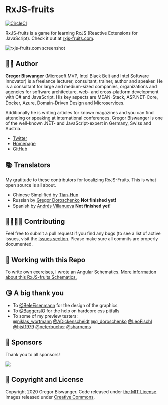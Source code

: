 
RxJS-fruits
=======
[![CircleCI](https://circleci.com/gh/GregorBiswanger/rxjs-fruits.svg?style=svg)](https://circleci.com/gh/GregorBiswanger/rxjs-fruits)

RxJS-fruits is a game for learning RxJS (Reactive Extensions for JavaScript). Check it out at [rxjs-fruits.com](https://www.rxjs-fruits.com).

![rxjs-fruits.com screenshot](https://github.com/GregorBiswanger/rxjs-fruits/raw/master/src/assets/images/thumbnail.jpg)

## 👨‍💻 Author

**Gregor Biswanger** (Microsoft MVP, Intel Black Belt and Intel Software Innovator) is a freelance lecturer, consultant, trainer, author and speaker. He is a consultant for large and medium-sized companies, organizations and agencies for software architecture, web- and cross-platform development with C# and JavaScript. His key aspects are MEAN-Stack, ASP.NET-Core, Docker, Azure, Domain-Driven Design and Microservices.

Additionally he is writing articles for known magazines and you can find attending or speaking at international conferences. Gregor Biswanger is one of the well-known .NET- and JavaScript-expert in Germany, Swiss and Austria. 

* [Twitter](https://twitter.com/BFreakout)
* [Homepage](http://about.me/gregor.biswanger)
* [GitHub](https://github.com/GregorBiswanger)

## 📚 Translators
My gratitude to these contributors for localizing RxJS-Fruits. This is what open source is all about.
* Chinese Simplified by [Tian-Hun](https://github.com/Tian-Hun)
* Russian by [Gregor Doroschenko](https://github.com/gregor-doroschenko) **Not finished yet!**
* Spanish by [Andrés Villanueva](https://github.com/Villanuevand) **Not finished yet!**


## 🙋‍♀️🙋‍♂ Contributing
Feel free to submit a pull request if you find any bugs (to see a list of active issues, visit the [Issues section](https://github.com/GregorBiswanger/rxjs-fruits/issues).
Please make sure all commits are properly documented.

## 🧪 Working with this Repo
To write own exercises, I wrote an Angular Schematics. [More information about this RxJS-fruits Schematics.](https://github.com/GregorBiswanger/rxjs-fruits-schematics)

## 😘 A big thank you
* To [@BeleEisenmann](https://twitter.com/BeleEisenmann) for the design of the graphics
* To [@BaggersIO](https://twitter.com/BaggersIO) for the help on hardcore css pitfalls
* To some of my preview testers:  
[@niklas_wortmann](https://twitter.com/niklas_wortmann) [@ADickenscheidt](https://twitter.com/ADickenscheidt) [@g_doroschenko](https://twitter.com/g_doroschenko) [@LeoFischl](https://twitter.com/LeoFischl) [@hjst1979](https://twitter.com/hjst1979) [@peterbucher](https://twitter.com/peterbucher) [@sharpcms](https://twitter.com/sharpcms)

## 🙏 Sponsors

Thank you to all sponsors!

<p>
  <a href="https://www.codeandweb.com/babeledit" target="_blank"><img src="https://www.rxjs-fruits.com/assets/images/sponsors/BabelEdit.jpg"></a>
</p>

## 🎉 Copyright and License

Copyright 2020 Gregor Biswanger. Code released under [the MIT License](https://github.com/GregorBiswanger/rxjs-fruits/blob/master/LICENSE.md). Images released under [Creative Commons](https://creativecommons.org/licenses/by/3.0/legalcode.txt).
